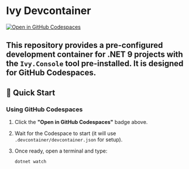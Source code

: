 # Ivy Devcontainer

[![Open in GitHub Codespaces](https://github.com/codespaces/badge.svg)](https://github.com/codespaces/new?hide_repo_select=true&ref=main&repo=Ivy-Interactive%2FIvy-Devcontainer&machine=standardLinux32gb&devcontainer_path=.devcontainer%2Fdevcontainer.json&location=EuropeWest)

This repository provides a pre-configured development container for **.NET 9** projects with the `Ivy.Console` tool pre-installed. It is designed for **GitHub Codespaces**.
---

## 🚀 Quick Start

### **Using GitHub Codespaces**
1. Click the **"Open in GitHub Codespaces"** badge above.
2. Wait for the Codespace to start (it will use `.devcontainer/devcontainer.json` for setup).
3. Once ready, open a terminal and type:

   ```bash
   dotnet watch
   ``` 
